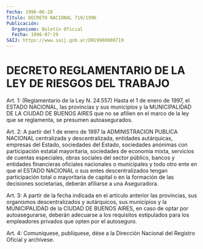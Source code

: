 ```yaml
---
Fecha: 1996-06-28
Título: DECRETO NACIONAL 719/1996
Publicación:
  Organismo: Boletín Oficial
  Fecha: 1996-07-29
SAIJ: https://www.saij.gob.ar/DN19960000719
---
```

# DECRETO REGLAMENTARIO DE LA LEY DE RIESGOS DEL TRABAJO

<a id="1"></a>
Art. 1: (Reglamentario de la Ley N. 24.557) Hasta el 1 de enero de  1997,  el ESTADO NACIONAL, las provincias y sus municipios y la MUNICIPALIDAD  DE LA CIUDAD DE BUENOS AIRES que no se afilien en el marco de la ley  que  se reglamenta,  se  presumen  autoasegurados.

<a id="2"></a>
Art. 2: A partir del 1 de enero de 1997 la ADMINISTRACION  PUBLICA NACIONAL centralizada  y  descentralizada,  entidades autárquicas, empresas del Estado, sociedades del Estado, sociedades anónimas con participación estatal mayoritaria, sociedades  de  economía  mixta, servicios de cuentas especiales, obras sociales del sector público, bancos y entidades financieras oficiales nacionales o municipales y todo otro ente en que el ESTADO NACIONAL o sus entes descentralizados   tengan  participación  total  o  mayoritaria  de capital o en la formación  de  las  decisiones societarias, deberán afiliarse a una Aseguradora.

<a id="3"></a>
Art. 3: A partir de la fecha indicada  en el artículo anterior las provincias, sus  organismos descentralizados  y  autárquicos,  sus municipios y la MUNICIPALIDAD de la CIUDAD DE BUENOS AIRES, en caso de optar por autoasegurarse,  deberán  adecuarse  a  los requisitos estipulados  para  los empleadores  privados  que  opten  por   el autoseguro.

<a id="4"></a>
Art. 4: Comuníquese, publíquese, dése a la Dirección Nacional del Registro Oficial y archívese.